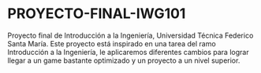 # PROYECTO-FINAL-IWG101
Proyecto final de Introducción a la Ingeniería, Universidad Técnica Federico Santa María.
Este proyecto está inspirado en una tarea del ramo Introducción a la Ingeniería, le aplicaremos diferentes cambios para lograr llegar a un game bastante optimizado y un proyecto a un nivel superior.
